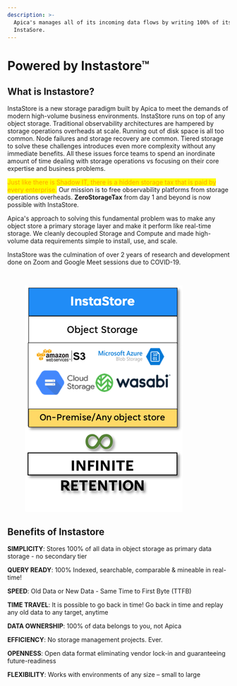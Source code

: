 ```yaml
---
description: >-
  Apica's manages all of its incoming data flows by writing 100% of its data to
  InstaSore.
---
```


# Powered by Instastore™

## What is Instastore?

InstaStore is a new storage paradigm built by Apica to meet the demands of modern high-volume business environments. InstaStore runs on top of any object storage. Traditional observability architectures are hampered by storage operations overheads at scale. Running out of disk space is all too common. Node failures and storage recovery are common. Tiered storage to solve these challenges introduces even more complexity without any immediate benefits. All these issues force teams to spend an inordinate amount of time dealing with storage operations vs focusing on their core expertise and business problems.

<mark style="color:orange;">Just like there is Shadow IT, there is a hidden storage tax that is paid by every enterprise.</mark> Our mission is to free observability platforms from storage operations overheads. **ZeroStorageTax** from day 1 and beyond is now possible with InstaStore.

Apica's approach to solving this fundamental problem was to make any object store a primary storage layer and make it perform like real-time storage. We cleanly decoupled Storage and Compute and made high-volume data requirements simple to install, use, and scale.

InstaStore was the culmination of over 2 years of research and development done on Zoom and Google Meet sessions due to COVID-19.

<figure><img src="https://logflow-docs.logiq.ai/~gitbook/image?url=https%3A%2F%2F3717450363-files.gitbook.io%2F%7E%2Ffiles%2Fv0%2Fb%2Fgitbook-x-prod.appspot.com%2Fo%2Fspaces%252F8WGNQCWSTnL2NgouIRTq%252Fuploads%252F9O4y1mOyYbKqPYP6Z4W4%252Finstastore-replay.png%3Falt%3Dmedia%26token%3D2642f13e-a2d6-4b7f-bbcf-0f475ff580ff&#x26;width=768&#x26;dpr=4&#x26;quality=100&#x26;sign=32af2edc&#x26;sv=1" alt=""><figcaption></figcaption></figure>

<figure><img src="../.gitbook/assets/image (238).png" alt=""><figcaption></figcaption></figure>

## Benefits of Instastore

**SIMPLICITY**: Stores 100% of all data in object storage as primary data storage - no secondary tier

**QUERY READY**: 100% Indexed, searchable, comparable & mineable in real-time!

**SPEED**: Old Data or New Data - Same Time to First Byte (TTFB)

**TIME TRAVEL**: It is possible to go back in time! Go back in time and replay any old data to any target, anytime

**DATA OWNERSHIP**: 100% of data belongs to you, not Apica

**EFFICIENCY**: No storage management projects. Ever.

**OPENNESS**: Open data format eliminating vendor lock-in and guaranteeing future-readiness

**FLEXIBILITY**: Works with environments of any size – small to large
